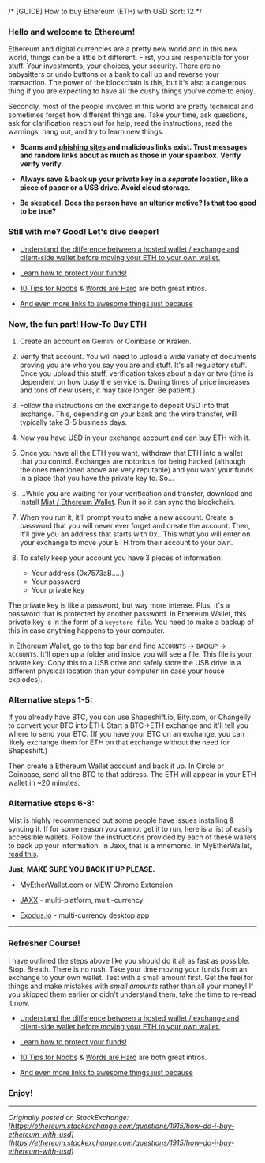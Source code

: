 /*
[GUIDE] How to buy Ethereum (ETH) with USD
Sort: 12
*/

### Hello and welcome to Ethereum!


Ethereum and digital currencies are a pretty new world and in this new world, things can be a little bit different. First, you are responsible for your stuff. Your investments, your choices, your security. There are no babysitters or undo buttons or a bank to call up and reverse your transaction. The power of the blockchain is this, but it's also a dangerous thing if you are expecting to have all the cushy things you've come to enjoy.

Secondly, most of the people involved in this world are pretty technical and sometimes forget how different things are. Take your time, ask questions, ask for clarification reach out for help, read the instructions, read the warnings, hang out, and try to learn new things. 

- **Scams and [phishing sites](https://www.google.com/safebrowsing/static/faq.html#q1) and malicious links exist. Trust messages and random links about as much as those in your spambox. Verify verify verify.**

- **Always save & back up your private key in a *separate* location, like a piece of paper or a USB drive. Avoid cloud storage.**

- **Be skeptical. Does the person have an ulterior motive? Is that too good to be true?**


### Still with me? Good! Let's dive deeper!

- [Understand the difference between a hosted wallet / exchange and client-side wallet before moving your ETH to your own wallet.](https://myetherwallet.groovehq.com/knowledge_base/topics/what-is-the-difference-between-an-exchange-eg-coinbase-kraken-gemini-poloniex-bittrex-and-myetherwallet)

- [Learn how to protect your funds!](https://myetherwallet.groovehq.com/knowledge_base/topics/protecting-yourself-and-your-funds)

- [10 Tips for Noobs](https://myetherwallet.groovehq.com/knowledge_base/topics/getting-back-to-the-basics-10-tips-for-newbies) & [Words are Hard](https://myetherwallet.groovehq.com/knowledge_base/topics/words-are-hard-defining-common-terms-in-the-ethereum-slash-crypto-space) are both great intros.

- [And even more links to awesome things just because](https://myetherwallet.groovehq.com/knowledge_base/topics/resources-for-diving-deeper)



### Now, the fun part! How-To Buy ETH

1. Create an account on Gemini or Coinbase or Kraken.

2. Verify that account. You will need to upload a wide variety of documents proving you are who you say you are and stuff. It's all regulatory stuff. Once you upload this stuff, verification takes about a day or two (time is dependent on how busy the service is. During times of price increases and tons of new users, it may take longer. Be patient.)

3. Follow the instructions on the exchange to deposit USD into that exchange. This, depending on your bank and the wire transfer, will typically take 3-5 business days.

4. Now you have USD in your exchange account and can buy ETH with it.

5. Once you have all the ETH you want, withdraw that ETH into a wallet that you control. Exchanges are notorious for being hacked (although the ones mentioned above are very reputable) and you want your funds in a place that you have the private key to. So...

6. ...While you are waiting for your verification and transfer, download and install [Mist / Ethereum Wallet](https://github.com/ethereum/mist/releases). Run it so it can sync the blockchain.

7. When you run it, it'll prompt you to make a new account. Create a password that you will never ever forget and create the account. Then, it'll give you an address that starts with 0x.. This what you will enter on your exchange to move your ETH from their account to your own.

8. To safely keep your account you have 3 pieces of information: 
   * Your address (0x7573aB.....)
   * Your password
   * Your private key

The private key is like a password, but way more intense. Plus, it's a password that is protected by another password. In Ethereum Wallet, this private key is in the form of a `keystore file`. You need to make a backup of this in case anything happens to your computer. 

In Ethereum Wallet, go to the top bar and find `ACCOUNTS` -> `BACKUP` -> `ACCOUNTS`. It'll open up a folder and inside you will see a file. This file is your private key. Copy this to a USB drive and safely store the USB drive in a different physical location than your computer (in case your house explodes).



### Alternative steps 1-5:

If you already have BTC, you can use Shapeshift.io, Bity.com, or Changelly to convert your BTC into ETH. Start a BTC->ETH exchange and it'll tell you where to send your BTC. (If you have your BTC on an exchange, you can likely exchange them for ETH on that exchange without the need for Shapeshift.)

Then create a Ethereum Wallet account and back it up. In Circle or Coinbase, send all the BTC to that address. The ETH will appear in your ETH wallet in ~20 minutes.



### Alternative steps 6-8:

Mist is highly recommended but some people have issues installing & syncing it. If for some reason you cannot get it to run, here is a list of easily accessible wallets. Follow the instructions provided by each of these wallets to back up your information. In Jaxx, that is a mnemonic. In MyEtherWallet, [read this](https://myetherwallet.groovehq.com/knowledge_base/topics/how-do-i-move-from-coinbase-to-myetherwallet-exchange-slash-hosted-wallet-mew
). 


**Just, MAKE SURE YOU BACK IT UP PLEASE.**

- [MyEtherWallet.com](http://www.myetherwallet.com/) or [MEW Chrome Extension](https://www.reddit.com/r/ethereum/comments/44vbef/myetherwallet_chrome_extension_the_beta_has/)

- [JAXX](http://jaxx.io/) - multi-platform, multi-currency

- [Exodus.io](https://www.exodus.io/) - multi-currency desktop app


---

### Refresher Course!

I have outlined the steps above like you should do it all as fast as possible. Stop. Breath. There is no rush. Take your time moving your funds from an exchange to your own wallet. Test with a small amount first. Get the feel for things and make mistakes with *small amounts* rather than all your money! If you skipped them earlier or didn't understand them, take the time to re-read it now.

- [Understand the difference between a hosted wallet / exchange and client-side wallet before moving your ETH to your own wallet.](https://myetherwallet.groovehq.com/knowledge_base/topics/what-is-the-difference-between-an-exchange-eg-coinbase-kraken-gemini-poloniex-bittrex-and-myetherwallet)

- [Learn how to protect your funds!](https://myetherwallet.groovehq.com/knowledge_base/topics/protecting-yourself-and-your-funds)

- [10 Tips for Noobs](https://myetherwallet.groovehq.com/knowledge_base/topics/getting-back-to-the-basics-10-tips-for-newbies) & [Words are Hard](https://myetherwallet.groovehq.com/knowledge_base/topics/words-are-hard-defining-common-terms-in-the-ethereum-slash-crypto-space) are both great intros.

- [And even more links to awesome things just because](https://myetherwallet.groovehq.com/knowledge_base/topics/resources-for-diving-deeper)



### Enjoy!

---

*Originally posted on StackExchange: [https://ethereum.stackexchange.com/questions/1915/how-do-i-buy-ethereum-with-usd](https://ethereum.stackexchange.com/questions/1915/how-do-i-buy-ethereum-with-usd)*